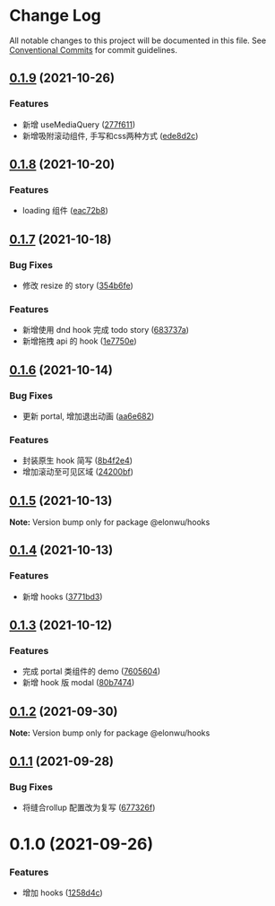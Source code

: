 # Change Log

All notable changes to this project will be documented in this file.
See [Conventional Commits](https://conventionalcommits.org) for commit guidelines.

## [0.1.9](https://github.com/ElonWu/elonwu_ui/compare/@elonwu/hooks@0.1.8...@elonwu/hooks@0.1.9) (2021-10-26)


### Features

* 新增 useMediaQuery ([277f611](https://github.com/ElonWu/elonwu_ui/commit/277f611576504d8efc0b3bcb3c5a1b41d7fd476c))
* 新增吸附滚动组件, 手写和css两种方式 ([ede8d2c](https://github.com/ElonWu/elonwu_ui/commit/ede8d2cae4a29643c431407dc97a8cc2c8a2a961))





## [0.1.8](https://github.com/ElonWu/elonwu_ui/compare/@elonwu/hooks@0.1.7...@elonwu/hooks@0.1.8) (2021-10-20)


### Features

* loading 组件 ([eac72b8](https://github.com/ElonWu/elonwu_ui/commit/eac72b893be9d8cebb547aecc258f15120d18c30))





## [0.1.7](https://github.com/ElonWu/elonwu_ui/compare/@elonwu/hooks@0.1.6...@elonwu/hooks@0.1.7) (2021-10-18)


### Bug Fixes

* 修改 resize 的 story ([354b6fe](https://github.com/ElonWu/elonwu_ui/commit/354b6fe74e0d414a7e24faa5e42b610305b1e188))


### Features

* 新增使用 dnd hook 完成 todo story ([683737a](https://github.com/ElonWu/elonwu_ui/commit/683737ae9b30a03c0ab49989eb6a46c91f4df94a))
* 新增拖拽 api 的 hook ([1e7750e](https://github.com/ElonWu/elonwu_ui/commit/1e7750e3aab925795e4f82e0c8e26a26a15ce427))





## [0.1.6](https://github.com/ElonWu/elonwu_ui/compare/@elonwu/hooks@0.1.5...@elonwu/hooks@0.1.6) (2021-10-14)


### Bug Fixes

* 更新 portal, 增加退出动画 ([aa6e682](https://github.com/ElonWu/elonwu_ui/commit/aa6e682f65717ae3141b79704937cb4c099cfeb4))


### Features

* 封装原生 hook 简写 ([8b4f2e4](https://github.com/ElonWu/elonwu_ui/commit/8b4f2e42f0c3659733b0408c04c787ee1c9a89fd))
* 增加滚动至可见区域 ([24200bf](https://github.com/ElonWu/elonwu_ui/commit/24200bf7be7bf5e88fd3dd8cdf5562379bb6406c))





## [0.1.5](https://github.com/ElonWu/elonwu_ui/compare/@elonwu/hooks@0.1.4...@elonwu/hooks@0.1.5) (2021-10-13)

**Note:** Version bump only for package @elonwu/hooks





## [0.1.4](https://github.com/ElonWu/elonwu_ui/compare/@elonwu/hooks@0.1.3...@elonwu/hooks@0.1.4) (2021-10-13)


### Features

* 新增 hooks ([3771bd3](https://github.com/ElonWu/elonwu_ui/commit/3771bd371cc4a6d93678d9d97505f77839f6e949))





## [0.1.3](https://github.com/ElonWu/elonwu_ui/compare/@elonwu/hooks@0.1.2...@elonwu/hooks@0.1.3) (2021-10-12)


### Features

* 完成 portal 类组件的 demo ([7605604](https://github.com/ElonWu/elonwu_ui/commit/76056040e776489739f3fd91a4d0a862b414d9a0))
* 新增 hook 版 modal ([80b7474](https://github.com/ElonWu/elonwu_ui/commit/80b7474ea4f8576b383f69c1be0036b8e066a189))





## [0.1.2](https://github.com/ElonWu/elonwu_ui/compare/@elonwu/hooks@0.1.1...@elonwu/hooks@0.1.2) (2021-09-30)

**Note:** Version bump only for package @elonwu/hooks





## [0.1.1](https://github.com/ElonWu/elonwu_ui/compare/@elonwu/hooks@0.1.0...@elonwu/hooks@0.1.1) (2021-09-28)


### Bug Fixes

* 将缝合rollup 配置改为复写 ([677326f](https://github.com/ElonWu/elonwu_ui/commit/677326fb522e0e85f68ea2e6b9b2683e07f3f423))





# 0.1.0 (2021-09-26)


### Features

* 增加 hooks ([1258d4c](https://github.com/ElonWu/elonwu_ui/commit/1258d4c3339c8146282bb23636bccd9d226a3a06))
